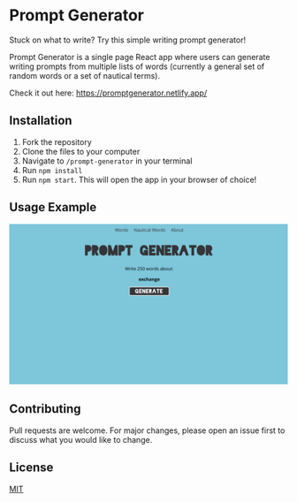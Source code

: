 # Prompt Generator

Stuck on what to write? Try this simple writing prompt generator!

Prompt Generator is a single page React app where users can generate writing prompts from multiple lists of words (currently a general set of random words or a set of nautical terms).

Check it out here: https://promptgenerator.netlify.app/


## Installation

1. Fork the repository
2. Clone the files to your computer
3. Navigate to `/prompt-generator` in your terminal
4. Run `npm install`
5. Run `npm start`. This will open the app in your browser of choice!


## Usage Example

![Screenshot of the app's main page](public/promptgenerator-screenshot.png)

## Contributing
Pull requests are welcome. For major changes, please open an issue first to discuss what you would like to change.

## License
[MIT](https://choosealicense.com/licenses/mit/)
